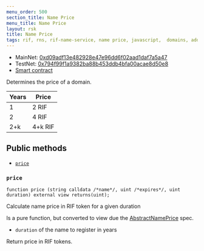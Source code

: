 ```yaml
---
menu_order: 500
section_title: Name Price
menu_title: Name Price
layout: rsk
title: Name Price
tags: rif, rns, rif-name-service, name price, javascript,  domains, address, integrate, resolver, node, sdk, libraries, infrastructure, protocols, mvp, design, rbtc, defi, decentralized, quick-start, guides, tutorial, networks, dapps, tools, rootstock, rsk, ethereum, smart-contracts, install, get-started, how-to, mainnet, testnet, contracts, wallets, web3, crypto
---
```


- MainNet: [0xd09adf13e482928e47e96dd6f02aad1daf7a5a47](https://explorer.rsk.co/address/0xd09adf13e482928e47e96dd6f02aad1daf7a5a47)
- TestNet: [0x794f99f1a9382ba88b453ddb4bfa00acae8d50e8](https://explorer.testnet.rsk.co/address/0x794f99f1a9382ba88b453ddb4bfa00acae8d50e8)
- [Smart contract](https://github.com/rnsdomains/rns-rskregistrar/blob/master/contracts/NamePrice.sol)

Determines the price of a domain.

| Years | Price |
| - | - |
| 1 | 2 RIF |
| 2 | 4 RIF |
| 2+k | 4+k RIF |

## Public methods

- [`price`](#price)


### `price`

```solidity
function price (string calldata /*name*/, uint /*expires*/, uint duration) external view returns(uint);
```

Calculate name price in RIF token for a given duration

Is a pure function, but converted to view due the [AbstractNamePrice](https://github.com/rnsdomains/rns-rskregistrar/blob/master/contracts/AbstractNamePrice.sol) spec.

- `duration` of the name to register in years

Return price in RIF tokens.